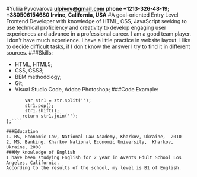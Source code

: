 #Yuliia Pyvovarova
**ulpivov@gmail.com**
**phone +1213-326-48-19; +380506154680**
**Irvine, California, USA**
#A goal-oriented Entry Level Frontend Developer with knowledge of HTML, CSS, JavaScript seeking to use technical proficiency and creativity to develop engaging user experiences and advance in a professional career.
I am a good team player. I don't have much experience. I have a little practice in website layout. I like to decide difficult tasks, if I don't know the answer I try to find it in different sources.
###Skills:
* HTML, HTML5;
* CSS, CSS3;
* BEM methodology;
* Git;
* Visual Studio Code, Adobe Photoshop;
###Code Example:
````function removeChar(str){
       var str1 = str.split('');
       str1.pop();
       str1.shift();
      return str1.join('');
};````

###Education
1. BS, Economic Law, National Law Academy, Kharkov, Ukraine,  2010
2. MS, Banking, Kharkov National Economic University,  Kharkov, Ukraine, 2008
###My knowledge of English
I have been studying English for 2 year in Avents Edult School Los Angeles, California. 
According to the results of the school, my level is B1 of English. 